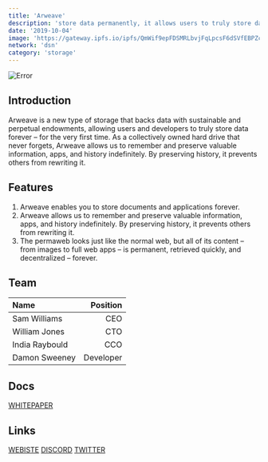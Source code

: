```yaml
---
title: 'Arweave'
description: 'store data permanently, it allows users to truly store data forever'
date: '2019-10-04'
image: 'https://gateway.ipfs.io/ipfs/QmWif9epFDSMRLbvjFqLpcsF6dSVfEBPZcLr1AkojZrbWj'
network: 'dsn'
category: 'storage'
---
```


![Error](https://gateway.ipfs.io/ipfs/QmdqrDm78nFDcSZHE9kbzQoXsxGn6fEh7QjA2ScGoLcBkj)

## Introduction

Arweave is a new type of storage that backs data with sustainable and perpetual endowments, allowing users and developers to truly store data forever – for the very first time. As a collectively owned hard drive that never forgets, Arweave allows us to remember and preserve valuable information, apps, and history indefinitely. By preserving history, it prevents others from rewriting it.

## Features
1. Arweave enables you to store documents and applications forever.
2. Arweave allows us to remember and preserve valuable information, apps, and history indefinitely. By preserving history, it prevents others from rewriting it.
3. The permaweb looks just like the normal web, but all of its content – from images to full web apps – is permanent, retrieved quickly, and decentralized – forever.


## Team

| Name  |  Position |
|:---|---:|
|Sam Williams| CEO |
|William Jones| CTO |
|India Raybould| CCO |
|Damon Sweeney| Developer |

## Docs
[WHITEPAPER](https://gateway.ipfs.io/ipfs/Qme3oMAFKE985EYSE5dcBbLGqHFHHJt4BFNZH236gXAmSp)


## Links

[WEBISTE](https://www.arweave.org/)
[DISCORD](https://discord.gg/BXk8tq7)
[TWITTER](https://twitter.com/arweaveteam)